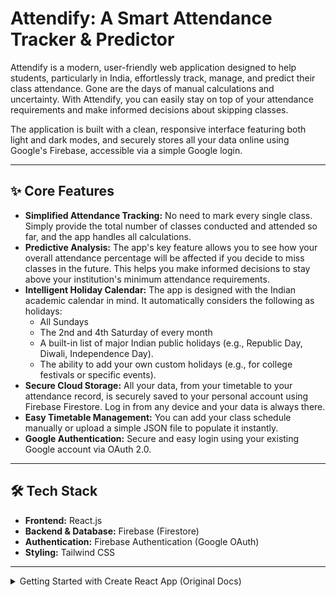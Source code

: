 # Attendify: A Smart Attendance Tracker & Predictor

Attendify is a modern, user-friendly web application designed to help students, particularly in India, effortlessly track, manage, and predict their class attendance. Gone are the days of manual calculations and uncertainty. With Attendify, you can easily stay on top of your attendance requirements and make informed decisions about skipping classes.

The application is built with a clean, responsive interface featuring both light and dark modes, and securely stores all your data online using Google's Firebase, accessible via a simple Google login.

---
## ✨ Core Features

* **Simplified Attendance Tracking:** No need to mark every single class. Simply provide the total number of classes conducted and attended so far, and the app handles all calculations.
* **Predictive Analysis:** The app's key feature allows you to see how your overall attendance percentage will be affected if you decide to miss classes in the future. This helps you make informed decisions to stay above your institution's minimum attendance requirements.
* **Intelligent Holiday Calendar:** The app is designed with the Indian academic calendar in mind. It automatically considers the following as holidays:
    * All Sundays
    * The 2nd and 4th Saturday of every month
    * A built-in list of major Indian public holidays (e.g., Republic Day, Diwali, Independence Day).
    * The ability to add your own custom holidays (e.g., for college festivals or specific events).
* **Secure Cloud Storage:** All your data, from your timetable to your attendance record, is securely saved to your personal account using Firebase Firestore. Log in from any device and your data is always there.
* **Easy Timetable Management:** You can add your class schedule manually or upload a simple JSON file to populate it instantly.
* **Google Authentication:** Secure and easy login using your existing Google account via OAuth 2.0.

---
## 🛠️ Tech Stack

* **Frontend:** React.js
* **Backend & Database:** Firebase (Firestore)
* **Authentication:** Firebase Authentication (Google OAuth)
* **Styling:** Tailwind CSS

---
<details>
  <summary>Getting Started with Create React App (Original Docs)</summary>

  This project was bootstrapped with [Create React App](https://github.com/facebook/create-react-app).

  ## Available Scripts

  In the project directory, you can run:

  ### `npm start`

  Runs the app in the development mode.\
  Open [http://localhost:3000](http://localhost:3000) to view it in your browser.

  The page will reload when you make changes.\
  You may also see any lint errors in the console.

  ### `npm test`

  Launches the test runner in the interactive watch mode.\
  See the section about [running tests](https://facebook.github.io/create-react-app/docs/running-tests) for more information.

  ### `npm run build`

  Builds the app for production to the `build` folder.\
  It correctly bundles React in production mode and optimizes the build for the best performance.

  The build is minified and the filenames include the hashes.\
  Your app is ready to be deployed!

  See the section about [deployment](https://facebook.github.io/create-react-app/docs/deployment) for more information.

</details>
